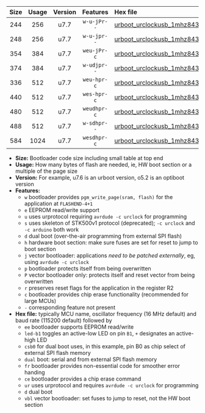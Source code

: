 |Size|Usage|Version|Features|Hex file|
|:-:|:-:|:-:|:-:|:--|
|244|256|u7.7|`w-u-jPr--`|[urboot_urclockusb_1mhz8432_57600bps_led+d5_ur_vbl.hex](https://raw.githubusercontent.com/stefanrueger/urboot.hex/main/boards/urclockusb/fcpu_1mhz8432/57600_bps/urboot_urclockusb_1mhz8432_57600bps_led+d5_ur_vbl.hex)|
|248|256|u7.7|`w-u-jpr--`|[urboot_urclockusb_1mhz8432_57600bps_led+d5_fr_ur_vbl.hex](https://raw.githubusercontent.com/stefanrueger/urboot.hex/main/boards/urclockusb/fcpu_1mhz8432/57600_bps/urboot_urclockusb_1mhz8432_57600bps_led+d5_fr_ur_vbl.hex)|
|354|384|u7.7|`weu-jPr-c`|[urboot_urclockusb_1mhz8432_57600bps_ee_led+d5_fr_ce_ur_vbl.hex](https://raw.githubusercontent.com/stefanrueger/urboot.hex/main/boards/urclockusb/fcpu_1mhz8432/57600_bps/urboot_urclockusb_1mhz8432_57600bps_ee_led+d5_fr_ce_ur_vbl.hex)|
|374|384|u7.7|`w-udjpr--`|[urboot_urclockusb_1mhz8432_57600bps_led+d5_csb0_dual_ur_vbl.hex](https://raw.githubusercontent.com/stefanrueger/urboot.hex/main/boards/urclockusb/fcpu_1mhz8432/57600_bps/urboot_urclockusb_1mhz8432_57600bps_led+d5_csb0_dual_ur_vbl.hex)|
|336|512|u7.7|`weu-hpr-c`|[urboot_urclockusb_1mhz8432_57600bps_ee_led+d5_fr_ce_ur.hex](https://raw.githubusercontent.com/stefanrueger/urboot.hex/main/boards/urclockusb/fcpu_1mhz8432/57600_bps/urboot_urclockusb_1mhz8432_57600bps_ee_led+d5_fr_ce_ur.hex)|
|440|512|u7.7|`wes-hpr-c`|[urboot_urclockusb_1mhz8432_57600bps_ee_led+d5_fr_ce.hex](https://raw.githubusercontent.com/stefanrueger/urboot.hex/main/boards/urclockusb/fcpu_1mhz8432/57600_bps/urboot_urclockusb_1mhz8432_57600bps_ee_led+d5_fr_ce.hex)|
|480|512|u7.7|`weudhpr-c`|[urboot_urclockusb_1mhz8432_57600bps_ee_led+d5_csb0_dual_fr_ce_ur.hex](https://raw.githubusercontent.com/stefanrueger/urboot.hex/main/boards/urclockusb/fcpu_1mhz8432/57600_bps/urboot_urclockusb_1mhz8432_57600bps_ee_led+d5_csb0_dual_fr_ce_ur.hex)|
|488|512|u7.7|`w-sdhpr--`|[urboot_urclockusb_1mhz8432_57600bps_led+d5_csb0_dual_fr.hex](https://raw.githubusercontent.com/stefanrueger/urboot.hex/main/boards/urclockusb/fcpu_1mhz8432/57600_bps/urboot_urclockusb_1mhz8432_57600bps_led+d5_csb0_dual_fr.hex)|
|584|1024|u7.7|`wesdhpr-c`|[urboot_urclockusb_1mhz8432_57600bps_ee_led+d5_csb0_dual_fr_ce.hex](https://raw.githubusercontent.com/stefanrueger/urboot.hex/main/boards/urclockusb/fcpu_1mhz8432/57600_bps/urboot_urclockusb_1mhz8432_57600bps_ee_led+d5_csb0_dual_fr_ce.hex)|

- **Size:** Bootloader code size including small table at top end
- **Usage:** How many bytes of flash are needed, ie, HW boot section or a multiple of the page size
- **Version:** For example, u7.6 is an urboot version, o5.2 is an optiboot version
- **Features:**
  + `w` bootloader provides `pgm_write_page(sram, flash)` for the application at `FLASHEND-4+1`
  + `e` EEPROM read/write support
  + `u` uses urprotocol requiring `avrdude -c urclock` for programming
  + `s` uses skeleton of STK500v1 protocol (deprecated); `-c urclock` and `-c arduino` both work
  + `d` dual boot (over-the-air programming from external SPI flash)
  + `h` hardware boot section: make sure fuses are set for reset to jump to boot section
  + `j` vector bootloader: applications *need to be patched externally*, eg, using `avrdude -c urclock`
  + `p` bootloader protects itself from being overwritten
  + `P` vector bootloader only: protects itself and reset vector from being overwritten
  + `r` preserves reset flags for the application in the register R2
  + `c` bootloader provides chip erase functionality (recommended for large MCUs)
  + `-` corresponding feature not present
- **Hex file:** typically MCU name, oscillator frequency (16 MHz default) and baud rate (115200 default) followed by
  + `ee` bootloader supports EEPROM read/write
  + `led-b1` toggles an active-low LED on pin `B1`, `+` designates an active-high LED
  + `csb0` for dual boot uses, in this example, pin B0 as chip select of external SPI flash memory
  + `dual` boot: serial and from external SPI flash memory
  + `fr` bootloader provides non-essential code for smoother error handing
  + `ce` bootloader provides a chip erase command
  + `ur` uses urprotocol and requires `avrdude -c urclock` for programming
  + `d` dual boot
  + `vbl` vector bootloader: set fuses to jump to reset, not the HW boot section
